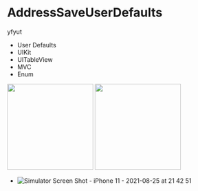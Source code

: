 # AddressSaveUserDefaults

yfyut


- User Defaults
- UIKit
- UITableView
- MVC
- Enum

<img src="https://user-images.githubusercontent.com/81886542/130851663-18add73e-ec41-47d4-ac85-0a885b9fcc48.png" width="200" />

<img src="https://user-images.githubusercontent.com/81886542/130851869-f3bb9125-39c2-485e-a297-d92588c2d17c.png" width="200" />


- ![Simulator Screen Shot - iPhone 11 - 2021-08-25 at 21 42 51](https://user-images.githubusercontent.com/81886542/130851869-f3bb9125-39c2-485e-a297-d92588c2d17c.png)
